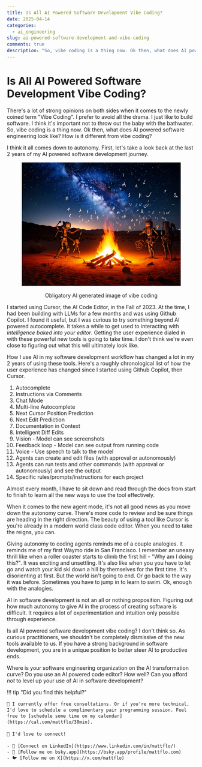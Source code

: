 ```yaml
---
title: Is All AI Powered Software Development Vibe Coding?
date: 2025-04-14
categories:
  - ai_engineering
slug: ai-powered-software-development-and-vibe-coding
comments: true
description: "So, vibe coding is a thing now. Ok then, what does AI powered software engineering look like? How is it different from vibe coding?"
---
```

# Is All AI Powered Software Development Vibe Coding?

There's a lot of strong opinions on both sides when it comes to the newly coined term "Vibe Coding". I prefer to avoid all the drama. I just like to build software. I think it's important not to throw out the baby with the bathwater. So, vibe coding is a thing now. Ok then, what does AI powered software engineering look like? How is it different from vibe coding?

I think it all comes down to autonomy. First, let's take a look back at the last 2 years of my AI powered software development journey.


<figure>
<p align="center">
  <img src="../images/vibecoding_512px.png" alt="Vibe Coding">
</p>
<figcaption style="text-align: center">Obligatory AI generated image of vibe coding</figcaption>
</figure>

<!-- more -->

I started using Cursor, the AI Code Editor, in the Fall of 2023. At the time, I had been building with LLMs for a few months and was using Github Copilot. I found it useful, but I was curious to try something beyond AI powered autocomplete. It takes a while to get used to interacting with *intelligence baked into your editor*. Getting the user experience dialed in with these powerful new tools is going to take time. I don't think we're even close to figuring out what this will ultimately look like.

How I use AI in my software development workflow has changed a lot in my 2 years of using these tools. Here's a roughly chronological list of how the user experience has changed since I started using Github Copilot, then Cursor.

1. Autocomplete
2. Instructions via Comments
3. Chat Mode
4. Multi-line Autocomplete
5. Next Cursor Position Prediction
6. Next Edit Prediction
7. Documentation in Context
8. Intelligent Diff Edits
9. Vision - Model can see screenshots
10. Feedback loop - Model can see output from running code
11. Voice - Use speech to talk to the model
12. Agents can create and edit files (with approval or autonomously)
13. Agents can run tests and other commands (with approval or autonomously) and see the output 
14. Specific rules/prompts/instructions for each project

Almost every month, I have to sit down and read through the docs from start to finish to learn all the new ways to use the tool effectively. 

When it comes to the new agent mode, it's not all good news as you move down the autonomy curve. There's more code to review and be sure things are heading in the right direction. The beauty of using a tool like Cursor is you're already in a modern world class code editor. When you need to take the reigns, you can. 

Giving autonomy to coding agents reminds me of a couple analogies. It reminds me of my first Waymo ride in San Francisco. I remember an uneasy thrill like when a roller coaster starts to climb the first hill - "Why am I doing this?". It was exciting and unsettling. It's also like when you you have to let go and watch your kid ski down a hill by themselves for the first time. It's disorienting at first. But the world isn't going to end. Or go back to the way it was before. Sometimes you have to jump in to learn to swim. Ok, enough with the analogies.

AI in software development is not an all or nothing proposition. Figuring out how much autonomy to give AI in the process of creating software is difficult. It requires a lot of experimentation and intuition only possible through experience. 

Is all AI powered software development vibe coding? I don't think so. As curious practitioners, we shouldn't be completely dismissive of the new tools available to us. If you have a strong background in software development, you are in a unique position to better steer AI to productive ends.

Where is your software engineering organization on the AI transformation curve? Do you use an AI powered code editor? How well? Can you afford _not_ to level up your use of AI in software development?

!!! tip "Did you find this helpful?"

    📅 I currently offer free consultations. Or if you're more technical, I'd love to schedule a complimentary pair programming session. Feel free to [schedule some time on my calendar](https://cal.com/mattflo/30min).

    🤝 I'd love to connect!

    - 👔 [Connect on LinkedIn](https://www.linkedin.com/in/mattflo/)
    - 🌟 [Follow me on bsky.app](https://bsky.app/profile/mattflo.com)
    - 🐦 [Follow me on X](https://x.com/mattflo)